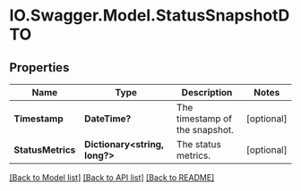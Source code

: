 # IO.Swagger.Model.StatusSnapshotDTO
## Properties

Name | Type | Description | Notes
------------ | ------------- | ------------- | -------------
**Timestamp** | **DateTime?** | The timestamp of the snapshot. | [optional] 
**StatusMetrics** | **Dictionary&lt;string, long?&gt;** | The status metrics. | [optional] 

[[Back to Model list]](../README.md#documentation-for-models) [[Back to API list]](../README.md#documentation-for-api-endpoints) [[Back to README]](../README.md)

